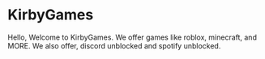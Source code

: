 # KirbyGames
Hello, Welcome to KirbyGames. We offer games like roblox, minecraft, and MORE. We also offer, discord unblocked and spotify unblocked.
